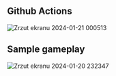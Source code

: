 ## Github Actions
![Zrzut ekranu 2024-01-21 000513](https://github.com/GolaJakub/TAU_PJATK/assets/84192254/1d634aa9-d131-445f-ac6f-da0ad9a4d125)
## Sample gameplay
![Zrzut ekranu 2024-01-20 232347](https://github.com/GolaJakub/TAU_PJATK/assets/84192254/51cc3050-20ba-4029-a19b-bd8850eff2a8)
